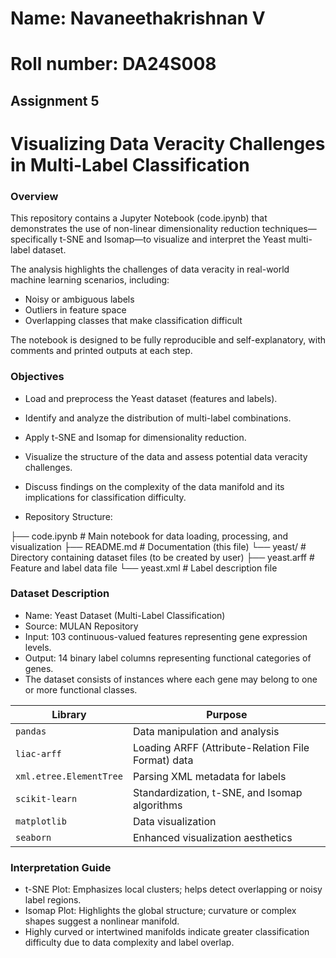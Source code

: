# Name: Navaneethakrishnan V
# Roll number: DA24S008
## Assignment 5

# Visualizing Data Veracity Challenges in Multi-Label Classification
### Overview
This repository contains a Jupyter Notebook (code.ipynb) that demonstrates the use of non-linear dimensionality reduction techniques—specifically t-SNE and Isomap—to visualize and interpret the Yeast multi-label dataset.

The analysis highlights the challenges of data veracity in real-world machine learning scenarios, including:
- Noisy or ambiguous labels
- Outliers in feature space
- Overlapping classes that make classification difficult

The notebook is designed to be fully reproducible and self-explanatory, with comments and printed outputs at each step.

### Objectives
- Load and preprocess the Yeast dataset (features and labels).
- Identify and analyze the distribution of multi-label combinations.
- Apply t-SNE and Isomap for dimensionality reduction.
- Visualize the structure of the data and assess potential data veracity challenges.
- Discuss findings on the complexity of the data manifold and its implications for classification difficulty.

- Repository Structure:

├── code.ipynb          # Main notebook for data loading, processing, and visualization
├── README.md           # Documentation (this file)
└── yeast/              # Directory containing dataset files (to be created by user)
    ├── yeast.arff      # Feature and label data file
    └── yeast.xml       # Label description file

### Dataset Description
- Name: Yeast Dataset (Multi-Label Classification)
- Source: MULAN Repository
- Input: 103 continuous-valued features representing gene expression levels.
- Output: 14 binary label columns representing functional categories of genes.
- The dataset consists of instances where each gene may belong to one or more functional classes.

| Library                 | Purpose                                            |
| ----------------------- | -------------------------------------------------- |
| `pandas`                | Data manipulation and analysis                     |
| `liac-arff`             | Loading ARFF (Attribute-Relation File Format) data |
| `xml.etree.ElementTree` | Parsing XML metadata for labels                    |
| `scikit-learn`          | Standardization, t-SNE, and Isomap algorithms      |
| `matplotlib`            | Data visualization                                 |
| `seaborn`               | Enhanced visualization aesthetics                  |

### Interpretation Guide
- t-SNE Plot: Emphasizes local clusters; helps detect overlapping or noisy label regions.
- Isomap Plot: Highlights the global structure; curvature or complex shapes suggest a nonlinear manifold.
- Highly curved or intertwined manifolds indicate greater classification difficulty due to data complexity and label overlap.
